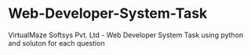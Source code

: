 # Web-Developer-System-Task
VirtualMaze Softsys Pvt. Ltd - Web Developer System Task using python and soluton for each question
